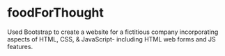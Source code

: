 # foodForThought
Used Bootstrap to create a website for a fictitious company incorporating aspects of HTML, CSS, &amp; JavaScript- including HTML web forms and JS features.
